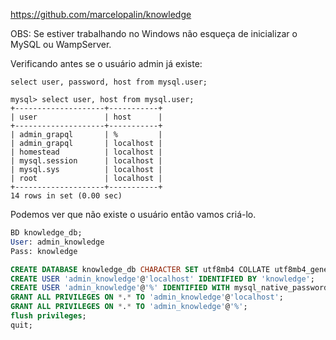 https://github.com/marcelopalin/knowledge

OBS:
Se estiver trabalhando no Windows não esqueça de inicializar o MySQL ou WampServer.


Verificando antes se o usuário admin já existe:

```
select user, password, host from mysql.user;
```

```
mysql> select user, host from mysql.user;           
+--------------------+-----------+
| user               | host      |
+--------------------+-----------+
| admin_grapql       | %         |
| admin_grapql       | localhost |
| homestead          | localhost |
| mysql.session      | localhost |
| mysql.sys          | localhost |
| root               | localhost |
+--------------------+-----------+
14 rows in set (0.00 sec)
```

Podemos ver que não existe o usuário então vamos criá-lo.

```sql
BD knowledge_db;
User: admin_knowledge
Pass: knowledge

CREATE DATABASE knowledge_db CHARACTER SET utf8mb4 COLLATE utf8mb4_general_ci;
CREATE USER 'admin_knowledge'@'localhost' IDENTIFIED BY 'knowledge';
CREATE USER 'admin_knowledge'@'%' IDENTIFIED WITH mysql_native_password BY 'knowledge';
GRANT ALL PRIVILEGES ON *.* TO 'admin_knowledge'@'localhost';
GRANT ALL PRIVILEGES ON *.* TO 'admin_knowledge'@'%';
flush privileges;
quit;
```

